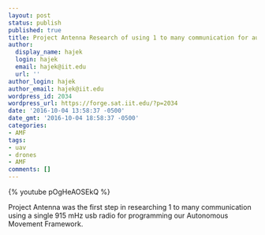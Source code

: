 ```yaml
---
layout: post
status: publish
published: true
title: Project Antenna Research of using 1 to many communication for autonomous uavs
author:
  display_name: hajek
  login: hajek
  email: hajek@iit.edu
  url: ''
author_login: hajek
author_email: hajek@iit.edu
wordpress_id: 2034
wordpress_url: https://forge.sat.iit.edu/?p=2034
date: '2016-10-04 13:58:37 -0500'
date_gmt: '2016-10-04 18:58:37 -0500'
categories:
- AMF
tags:
- uav
- drones
- AMF
comments: []
---
```


{% youtube pOgHeAOSEkQ %}

Project Antenna was the first step in researching 1 to many communication using a single 915 mHz usb radio for programming our Autonomous Movement Framework.

